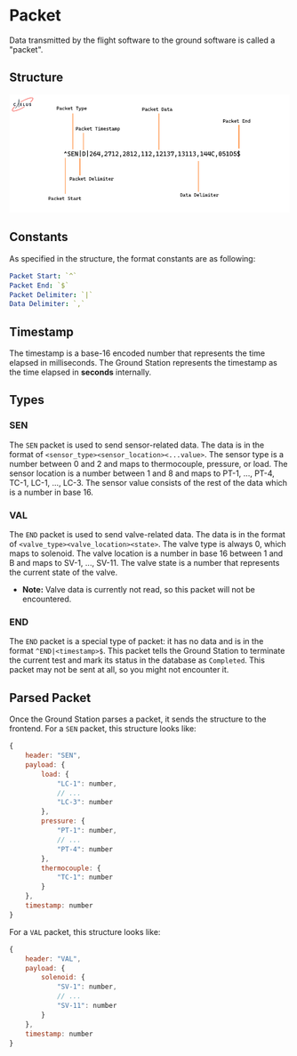 # Packet

Data transmitted by the flight software to the ground software is called a "packet".

## Structure

![Packet Structure](/docs/assets/packet.png)

## Constants

As specified in the structure, the format constants are as following:
```yaml
Packet Start: `^`  
Packet End: `$`  
Packet Delimiter: `|`  
Data Delimiter: `,`
```

## Timestamp

The timestamp is a base-16 encoded number that represents the time elapsed in milliseconds. The Ground Station represents the timestamp as the time elapsed in **seconds** internally.

## Types

### SEN

The `SEN` packet is used to send sensor-related data. The data is in the format of `<sensor_type><sensor_location><...value>`. The sensor type is a number between 0 and 2 and maps to thermocouple, pressure, or load. The sensor location is a number between 1 and 8 and maps to PT-1, ..., PT-4, TC-1, LC-1, ..., LC-3. The sensor value consists of the rest of the data which is a number in base 16.

### VAL

The `END` packet is used to send valve-related data. The data is in the format of `<valve_type><valve_location><state>`. The valve type is always 0, which maps to solenoid. The valve location is a number in base 16 between 1 and B and maps to SV-1, ..., SV-11. The valve state is a number that represents the current state of the valve.
- **Note:** Valve data is currently not read, so this packet will not be encountered.

### END

The `END` packet is a special type of packet: it has no data and is in the format `^END|<timestamp>$`. This packet tells the Ground Station to terminate the current test and mark its status in the database as `Completed`. This packet may not be sent at all, so you might not encounter it.

## Parsed Packet 

Once the Ground Station parses a packet, it sends the structure to the frontend. For a `SEN` packet, this structure looks like:
```js
{
    header: "SEN",
    payload: {
        load: {
            "LC-1": number,
            // ...
            "LC-3": number
        },
        pressure: {
            "PT-1": number,
            // ...
            "PT-4": number
        },
        thermocouple: {
            "TC-1": number
        }
    },
    timestamp: number
}
```

For a `VAL` packet, this structure looks like:
```js
{
    header: "VAL",
    payload: {
        solenoid: {
            "SV-1": number,
            // ...
            "SV-11": number
        }
    },
    timestamp: number
}
```